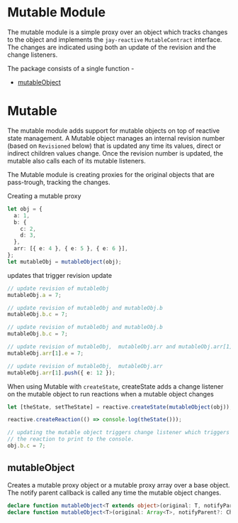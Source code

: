 # Mutable Module

The mutable module is a simple proxy over an object which tracks changes to the object and implements the
`jay-reactive` `MutableContract` interface. The changes are indicated using both an update of the revision and the change listeners.

The package consists of a single function -

- [mutableObject](#mutableObject)

# <a name="mutable">Mutable</a>

The mutable module adds support for mutable objects on top of reactive state management.
A Mutable object manages an internal revision number (based on `Revisioned` below) that is updated any time its values,
direct or indirect children values change. Once the revision number is updated, the mutable also calls
each of its mutable listeners.

The Mutable module is creating proxies for the original objects that are pass-trough, tracking the changes.

Creating a mutable proxy

```typescript
let obj = {
  a: 1,
  b: {
    c: 2,
    d: 3,
  },
  arr: [{ e: 4 }, { e: 5 }, { e: 6 }],
};
let mutableObj = mutableObject(obj);
```

updates that trigger revision update

```typescript
// update revision of mutableObj
mutableObj.a = 7;

// update revision of mutableObj and mutableObj.b
mutableObj.b.c = 7;

// update revision of mutableObj and mutableObj.b
mutableObj.b.c = 7;

// update revision of mutableObj,  mutableObj.arr and mutableObj.arr[1]
mutableObj.arr[1].e = 7;

// update revision of mutableObj,  mutableObj.arr
mutableObj.arr[1].push({ e: 12 });
```

When using Mutable with `createState`, createState adds a change listener on the mutable object to run
reactions when a mutable object changes

```typescript
let [theState, setTheState] = reactive.createState(mutableObject(obj));

reactive.createReaction(() => console.log(theState()));

// updating the mutable object triggers change listener which triggers state change, and in turn triggers
// the reaction to print to the console.
obj.b.c = 7;
```

## <a name="mutableObject">mutableObject</a>

Creates a mutable proxy object or a mutable proxy array over a base object.
The notify parent callback is called any time the mutable object changes.

```typescript
declare function mutableObject<T extends object>(original: T, notifyParent?: ChangeListener): T;
declare function mutableObject<T>(original: Array<T>, notifyParent?: ChangeListener): Array<T>;
```
